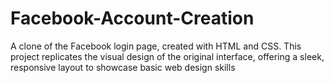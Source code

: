 # Facebook-Account-Creation
A clone of the Facebook login page, created with HTML and CSS. This project replicates the visual design of the original interface, offering a sleek, responsive layout to showcase basic web design skills
